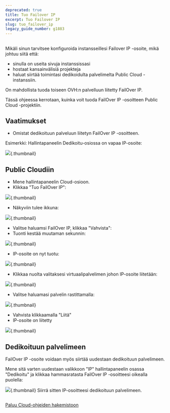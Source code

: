 ```yaml
---
deprecated: true
title: Tuo Failover IP
excerpt: Tuo Failover IP
slug: tuo_failover_ip
legacy_guide_number: g1883
---
```



## 
Mikäli sinun tarvitsee konfiguroida instansseillesi Failover IP -osoite, mikä johtuu siitä että:

- sinulla on useita sivuja instanssissasi
- hostaat kansainvälisiä projekteja
- haluat siirtää toimintasi dedikoidulta palvelimelta Public Cloud -instanssiin.

On mahdollista tuoda toiseen OVH:n palvelluun liitetty FailOver IP.

Tässä ohjeessa kerrotaan, kuinka voit tuoda FailOver IP -osoitteen Public Cloud -projektiin.


## Vaatimukset

- Omistat dedikoituun palveluun liitetyn FailOver IP -osoitteen.

Esimerkki: Hallintapaneelin Dedikoitu-osiossa on vapaa IP-osoite:

![](images/img_2817.jpg){.thumbnail}


## Public Cloudiin

- Mene hallintapaneelin Cloud-osioon.
- Klikkaa "Tuo FailOver IP":



![](images/img_2818.jpg){.thumbnail}

- Näkyviin tulee ikkuna:



![](images/img_2819.jpg){.thumbnail}

- Valitse haluamsi FailOver IP, klikkaa "Vahvista":
- Tuonti kestää muutaman sekunnin:



![](images/img_3810.jpg){.thumbnail}

- IP-osoite on nyt tuotu:



![](images/img_3811.jpg){.thumbnail}

- Klikkaa nuolta valitaksesi virtuaalipalvelimen johon IP-osoite liitetään:



![](images/img_3812.jpg){.thumbnail}

- Valitse haluamasi palvelin rastittamalla:



![](images/img_3813.jpg){.thumbnail}

- Vahvista klikkaamalla "Liitä"
- IP-osoite on liitetty



![](images/img_3814.jpg){.thumbnail}


## Dedikoituun palvelimeen
FailOver IP -osoite voidaan myös siirtää uudestaan dedikoituun palvelimeen.

Mene sitä varten uudestaan valikkoon "IP" hallintapaneelin osassa "Dedikoitu" ja klikkaa hammasratasta FailOver IP -osoitteesi oikealla puolella:

![](images/img_3300.jpg){.thumbnail}
Siirrä sitten IP-osoitteesi dedikoituun palvelimeen.


## 
[Paluu Cloud-ohjeiden hakemistoon]({legacy}1785)

